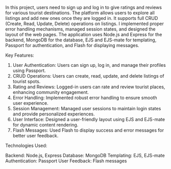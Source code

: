 In this project, users need to sign up and log in to give ratings and reviews for various tourist destinations. The platform allows users to explore all listings and add new ones once they are logged in. It supports full CRUD (Create, Read, Update, Delete) operations on listings. I implemented proper error handling mechanisms, managed session states, and designed the layout of the web pages. The application uses Node.js and Express for the backend, MongoDB for the database, EJS and EJS-mate for templating, Passport for authentication, and Flash for displaying messages.

Key Features:

1) User Authentication: Users can sign up, log in, and manage their profiles using Passport.
2) CRUD Operations: Users can create, read, update, and delete listings of tourist spots.
3) Rating and Reviews: Logged-in users can rate and review tourist places, enhancing community engagement.
4) Error Handling: Implemented robust error handling to ensure smooth user experience.
5) Session Management: Managed user sessions to maintain login states and provide personalized experiences.
6) User Interface: Designed a user-friendly layout using EJS and EJS-mate for dynamic content rendering.
7) Flash Messages: Used Flash to display success and error messages for better user feedback.

Technologies Used:

Backend: Node.js, Express
Database: MongoDB
Templating: EJS, EJS-mate
Authentication: Passport
User Feedback: Flash messages

